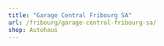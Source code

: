 ```yaml
---
title: "Garage Central Fribourg SA"
url: /fribourg/garage-central-fribourg-sa/
shop: Autohaus
---
```

